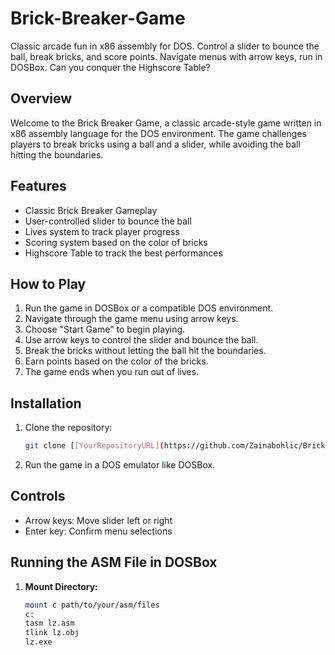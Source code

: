 # Brick-Breaker-Game
 Classic arcade fun in x86 assembly for DOS. Control a slider to bounce the ball, break bricks, and score points. Navigate menus with arrow keys, run in DOSBox. Can you conquer the Highscore Table?

## Overview

Welcome to the Brick Breaker Game, a classic arcade-style game written in x86 assembly language for the DOS environment. The game challenges players to break bricks using a ball and a slider, while avoiding the ball hitting the boundaries.

## Features

- Classic Brick Breaker Gameplay
- User-controlled slider to bounce the ball
- Lives system to track player progress
- Scoring system based on the color of bricks
- Highscore Table to track the best performances

## How to Play

1. Run the game in DOSBox or a compatible DOS environment.
2. Navigate through the game menu using arrow keys.
3. Choose "Start Game" to begin playing.
4. Use arrow keys to control the slider and bounce the ball.
5. Break the bricks without letting the ball hit the boundaries.
6. Earn points based on the color of the bricks.
7. The game ends when you run out of lives.

## Installation

1. Clone the repository:
   ```bash
   git clone [[YourRepositoryURL](https://github.com/Zainabohlic/Brick-Breaker-Game)]
2. Run the game in a DOS emulator like DOSBox.

## Controls

- Arrow keys: Move slider left or right
- Enter key: Confirm menu selections

## Running the ASM File in DOSBox

1. **Mount Directory:**
   ```bash
   mount c path/to/your/asm/files
   c:
   tasm lz.asm
   tlink lz.obj
   lz.exe


